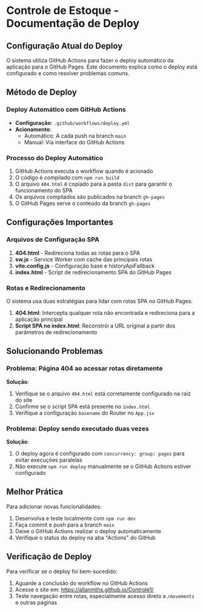 # Controle de Estoque - Documentação de Deploy

## Configuração Atual do Deploy

O sistema utiliza GitHub Actions para fazer o deploy automático da aplicação para o GitHub Pages. Este documento explica como o deploy está configurado e como resolver problemas comuns.

## Método de Deploy

### Deploy Automático com GitHub Actions

- **Configuração**: `.github/workflows/deploy.yml`
- **Acionamento**: 
  - Automático: A cada push na branch `main`
  - Manual: Via interface do GitHub Actions

### Processo do Deploy Automático

1. GitHub Actions executa o workflow quando é acionado
2. O código é compilado com `npm run build`
3. O arquivo `404.html` é copiado para a pasta `dist` para garantir o funcionamento do SPA
4. Os arquivos compilados são publicados na branch `gh-pages`
5. O GitHub Pages serve o conteúdo da branch `gh-pages`

## Configurações Importantes

### Arquivos de Configuração SPA

1. **404.html** - Redireciona todas as rotas para o SPA
2. **sw.js** - Service Worker com cache das principais rotas
3. **vite.config.js** - Configuração base e historyApiFallback
4. **index.html** - Script de redirecionamento SPA do GitHub Pages

### Rotas e Redirecionamento

O sistema usa duas estratégias para lidar com rotas SPA no GitHub Pages:

1. **404.html**: Intercepta qualquer rota não encontrada e redireciona para a aplicação principal
2. **Script SPA no index.html**: Reconstrói a URL original a partir dos parâmetros de redirecionamento

## Solucionando Problemas

### Problema: Página 404 ao acessar rotas diretamente

**Solução**:
1. Verifique se o arquivo `404.html` está corretamente configurado na raiz do site
2. Confirme se o script SPA está presente no `index.html`
3. Verifique a configuração `basename` do Router no `App.jsx`

### Problema: Deploy sendo executado duas vezes

**Solução**:
1. O deploy agora é configurado com `concurrency: group: pages` para evitar execuções paralelas
2. Não execute `npm run deploy` manualmente se o GitHub Actions estiver configurado

## Melhor Prática

Para adicionar novas funcionalidades:

1. Desenvolva e teste localmente com `npm run dev`
2. Faça commit e push para a branch `main`
3. Deixe o GitHub Actions realizar o deploy automaticamente
4. Verifique o status do deploy na aba "Actions" do GitHub

## Verificação de Deploy

Para verificar se o deploy foi bem-sucedido:

1. Aguarde a conclusão do workflow no GitHub Actions
2. Acesse o site em: https://allanmths.github.io/Controle1/
3. Teste navegação entre rotas, especialmente acesso direto a `/movements` e outras páginas
